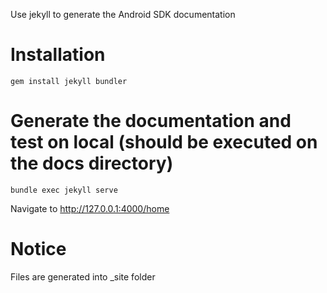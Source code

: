 Use jekyll to generate the Android SDK documentation

# Installation

```
gem install jekyll bundler
```

# Generate the documentation and test on local (should be executed on the docs directory)
```
bundle exec jekyll serve
```

Navigate to http://127.0.0.1:4000/home

# Notice

Files are generated into _site folder